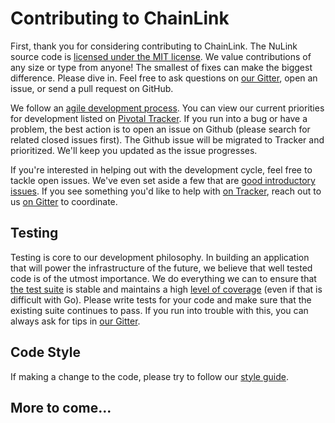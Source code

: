 # Contributing to ChainLink

First, thank you for considering contributing to ChainLink.
The NuLink source code is [licensed under the MIT license](https://github.com/smartercontractkit/nulink/blob/master/LICENSE).
We value contributions of any size or type from anyone!
The smallest of fixes can make the biggest difference.
Please dive in. Feel free to ask questions on [our Gitter](https://gitter.im/smartcontractkit-nulink/Lobby), open an issue, or send a pull request on GitHub.

We follow an [agile development process](http://agilemanifesto.org/).
You can view our current priorities for development listed on [Pivotal Tracker](https://www.pivotaltracker.com/n/projects/2129823).
If you run into a bug or have a problem, the best action is to open an issue on Github (please search for related closed issues first).
The Github issue will be migrated to Tracker and prioritized. We'll keep you updated as the issue progresses.

If you're interested in helping out with the development cycle, feel free to tackle open issues. We've even set aside a few that are [good introductory issues](https://github.com/smartercontractkit/nulink/issues?q=is%3Aissue+label%3A%22good+first+issue%22).
If you see something you'd like to help with [on Tracker](https://www.pivotaltracker.com/n/projects/2129823),
reach out to us [on Gitter](https://gitter.im/smartcontractkit-nulink/Lobby) to coordinate. 


## Testing

Testing is core to our development philosophy.
In building an application that will power the infrastructure of the future,
we believe that well tested code is of the utmost importance.
We do everything we can to ensure that [the test suite](https://circleci.com/gh/smartercontractkit/nulink)
is stable and maintains a high [level of coverage](https://codecov.io/gh/smartercontractkit/nulink/)
(even if that is difficult with Go).
Please write tests for your code and make sure that the existing suite continues to pass.
If you run into trouble with this, you can always ask for tips in [our Gitter](https://gitter.im/smartcontractkit-nulink/Lobby).


## Code Style

If making a change to the code, please try to follow our [style guide](https://github.com/smartercontractkit/nulink/wiki/Code-Style-Guide).


## More to come...

